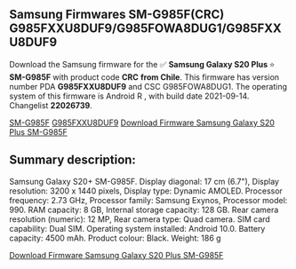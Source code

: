 <h2>Samsung Firmwares SM-G985F(CRC) G985FXXU8DUF9/G985FOWA8DUG1/G985FXXU8DUF9</h2>
Download the Samsung firmware for the ✅ <strong>Samsung Galaxy S20 Plus </strong> ⭐ <strong>SM-G985F</strong> with product code <strong>CRC</strong> <strong> from Chile</strong>. This firmware has version number PDA <strong>G985FXXU8DUF9</strong> and CSC G985FOWA8DUG1. The operating system of this firmware is Android R , with build date 2021-09-14. Changelist <strong>22026739</strong>.


[SM-G985F](https://samfirm.shop/samsung/model/SM-G985F)
[G985FXXU8DUF9](https://samfirm.shop/samsung/pda/G985FXXU8DUF9)
[Download Firmware Samsung Galaxy S20 Plus SM-G985F](https://samfirm.shop/samsung/firmware/456339)
<h2>Summary description:</h2>
<p>Samsung Galaxy S20+ SM-G985F. Display diagonal: 17 cm (6.7"), Display resolution: 3200 x 1440 pixels, Display type: Dynamic AMOLED. Processor frequency: 2.73 GHz, Processor family: Samsung Exynos, Processor model: 990. RAM capacity: 8 GB, Internal storage capacity: 128 GB. Rear camera resolution (numeric): 12 MP, Rear camera type: Quad camera. SIM card capability: Dual SIM. Operating system installed: Android 10.0. Battery capacity: 4500 mAh. Product colour: Black. Weight: 186 g</p>


[Download Firmware Samsung Galaxy S20 Plus SM-G985F](https://samfirm.shop/samsung/firmware/456339)
